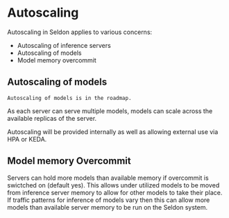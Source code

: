 # Autoscaling

Autoscaling in Seldon applies to various concerns:

 * Autoscaling of inference servers
 * Autoscaling of models
 * Model memory overcommit

## Autoscaling of models

```{note}
Autoscaling of models is in the roadmap.
```

As each server can serve multiple models, models can scale across the available replicas of the server.

Autoscaling will be provided internally as well as allowing external use via HPA or KEDA.

## Model memory Overcommit

Servers can hold more models than available memory if overcommit is swictched on (default yes). This allows under utilized models to be moved from inference server memory to allow for other models to take their place. If traffic patterns for inference of models vary then this can allow more models than available server memory to be run on the Seldon system.

